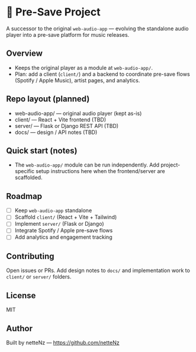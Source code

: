 # 🎵 Pre-Save Project

A successor to the original `web-audio-app` — evolving the standalone audio player into a pre-save platform for music releases.

## Overview
- Keeps the original player as a module at `web-audio-app/`.
- Plan: add a client (`client/`) and a backend to coordinate pre-save flows (Spotify / Apple Music), artist pages, and analytics.

## Repo layout (planned)
- web-audio-app/ — original audio player (kept as-is)
- client/ — React + Vite frontend (TBD)
- server/ — Flask or Django REST API (TBD)
- docs/ — design / API notes (TBD)

## Quick start (notes)
- The `web-audio-app/` module can be run independently. Add project-specific setup instructions here when the frontend/server are scaffolded.

## Roadmap
- [ ] Keep `web-audio-app` standalone
- [ ] Scaffold `client/` (React + Vite + Tailwind)
- [ ] Implement `server/` (Flask or Django)
- [ ] Integrate Spotify / Apple pre-save flows
- [ ] Add analytics and engagement tracking

## Contributing
Open issues or PRs. Add design notes to `docs/` and implementation work to `client/` or `server/` folders.

## License
MIT

## Author
Built by netteNz — https://github.com/netteNz
